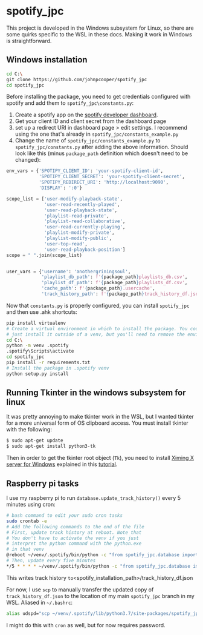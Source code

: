 # spotify_jpc

This project is developed in the Windows subsystem for Linux, so there are some quirks specific to the WSL in these docs. Making it work in Windows is straightforward.

## Windows installation

```sh
cd C:\
git clone https://github.com/johnpcooper/spotify_jpc
cd spotify_jpc
```

Before installing the package, you need to get credentials configured with spotify and add them to `spotify_jpc\constants.py`:

1.  Create a spotify app on the [spotify developer dashboard](https://developer.spotify.com/dashboard/applications).
2. Get your client ID and client secret from the dashboard page
3. set up a redirect URI in dashboard page > edit settings. I recommend using the one that's already in `spotify_jpc/constants_example.py`
4. Change the name of `spotify_jpc/constants_example.py` to `spotify_jpc/constants.py` after adding the above information. Should look like this (minus `package_path` definition which doesn't need to be changed):

```python
env_vars = {'SPOTIPY_CLIENT_ID': 'your-spotify-client-id',
            'SPOTIPY_CLIENT_SECRET': 'your-spotify-client-secret',
            'SPOTIPY_REDIRECT_URI': 'http://localhost:9090', 
            'DISPLAY': ':0'}

scope_list = ['user-modify-playback-state',
              'user-read-recently-played',
              'user-read-playback-state',
              'playlist-read-private',
              'playlist-read-collaborative',
              'user-read-currently-playing',
              'playlist-modify-private',
              'playlist-modify-public',
              'user-top-read',
              'user-read-playback-position']
scope = " ".join(scope_list)


user_vars = {'username': 'anothergriningsoul',
             'playlist_db_path': f'{package_path}playlists_db.csv',
             'playlist_df_path': f'{package_path}playlists_df.csv',
             'cache_path': f'{package_path}.usercache',
             'track_history_path': f'{package_path}track_history_df.json'}
```

Now that `constants.py` is properly configured, you can install `spotify_jpc` and then use .ahk shortcuts:

```sh
pip install virtualenv
# Create a virtual environment in which to install the package. You could also
# just install it outside of a venv, but you'll need to remove the environment activation part of the ahk functions
cd C:\
python -m venv .spotify
.spotify\Scripts\activate
cd spotify_jpc
pip install -r requirements.txt
# Install the package in .spotify venv
python setup.py install
```

## Running Tkinter in the windows subsystem for linux

It was pretty annoying to make tkinter work in the WSL, but I wanted tkinter for a more universal form of OS clipboard access. You must install tkinter with the following:

```sh
$ sudo apt-get update
$ sudo apt-get install python3-tk
```

Then in order to get the tkinter root object (`Tk`), you need to install [Ximing X server for Windows](https://virtualizationreview.com/articles/2017/02/08/graphical-programs-on-windows-subsystem-on-linux.aspx) explained in this [tutorial](https://virtualizationreview.com/articles/2017/02/08/graphical-programs-on-windows-subsystem-on-linux.aspx).

## Raspberry pi tasks

I use my raspberry pi to run `database.update_track_history()` every 5 minutes using cron:

```sh
# bash command to edit your sudo cron tasks
sudo crontab -e
# Add the following commands to the end of the file
# First, update track history at reboot. Note that
# You don't have to activate the venv if you just
# interpret the python command with the python.exe
# in that venv
@reboot ~/venv/.spotify/bin/python -c "from spotify_jpc.database import updated_track_history; update_track_history()"
# Then, update every five minutes
*/5 * * * * ~/venv/.spotify/bin/python -c "from spotify_jpc.database import updated_track_history; update_track_history()"
```

This writes track history ` to `<spotify_installation_path>/track_history_df.json

For now, I use `scp` to manually transfer the updated copy of `track_history_df.json` to the location of my main `spotify_jpc` branch in my WSL. Aliased in `~/.bashrc`:

```sh
alias udspd="scp ~/venv/.spotify/lib/python3.7/site-packages/spotify_jpc/track_history_df.json user@My-PC:~/projects/spotify_jpc/spotify_jpc"
```

I might do this with `cron` as well, but for now requires password.